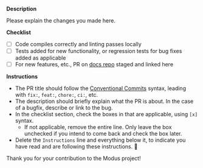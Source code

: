 **Description**

Please explain the changes you made here.

**Checklist**

- [ ] Code compiles correctly and linting passes locally
- [ ] Tests added for new functionality, or regression tests for bug fixes added as applicable
- [ ] For new features, etc., PR on [docs repo](https://github.com/hypermodeinc/docs) staged and linked here

**Instructions**

- The PR title should follow the [Conventional Commits](https://www.conventionalcommits.org/) syntax, leading with `fix:`, `feat:`, `chore:`, `ci:`, etc.
- The description should briefly explain what the PR is about.  In the case of a bugfix, describe or link to the bug.
- In the checklist section, check the boxes in that are applicable, using `[x]` syntax.
  - If not applicable, remove the entire line.  Only leave the box unchecked if you intend to come back and check the box later.
- Delete the `Instructions` line and everything below it, to indicate you have read and are following these instructions. 🙂

Thank you for your contribution to the Modus project!
